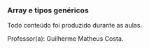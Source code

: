 ### Array e tipos genéricos

Todo conteúdo foi produzido durante as aulas.

Professor(a): Guilherme Matheus Costa.